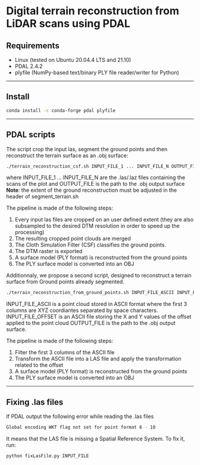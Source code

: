 # Digital terrain reconstruction from LiDAR scans using PDAL 

## Requirements
* Linux (tested on Ubuntu 20.04.4 LTS and 21.10)
* PDAL 2.4.2 
* plyfile (NumPy-based text/binary PLY file reader/writer for Python)

-----------------
## Install
```bash
conda install -c conda-forge pdal plyfile
```

-----------------
## PDAL scripts
The script crop the input las, segment the ground points and then reconstruct the terrain surface as an .obj surface:
```bash
./terrain_reconstruction_csf.sh INPUT_FILE_1 ... INPUT_FILE_N OUTPUT_FILE
```
where INPUT_FILE_1 ... INPUT_FILE_N are the .las/.laz files containing the scans of the plot and OUTPUT_FILE is the path to the .obj output surface 
**Note**: the extent of the ground reconstruction must be adjusted in the header of segment_terrain.sh

The pipeline is made of the following steps:
1. Every input las files are cropped on an user defined extent (they are also subsampled to the desired DTM resolution in order to speed up the processing)
2. The resulting cropped point clouds are merged 
3. The Cloth Simulation Filter (CSF) classifies the ground points.
4. The DTM raster is exported
5. A surface model (PLY format) is reconstructed from the ground points
6. The PLY surface model is converted into an OBJ

Additionnaly, we propose a second script, designed to reconstruct a terrain surface from Ground points already segmented. 
```bash
./terrain_reconstruction_from_ground_points.sh INPUT_FILE_ASCII INPUT_FILE_OFFSET OUTPUT_FILE
```
INPUT_FILE_ASCII is a point cloud stored in ASCII format where the first 3 columns are XYZ coordiantes separated by space characters.
INPUT_FILE_OFFSET is an ASCII file storing the X and Y values of the offset applied to the point cloud
OUTPUT_FILE is the path to the .obj output surface.

The pipeline is made of the following steps:
1. Filter the first 3 columns of the ASCII file
2. Transform the ASCII file into a LAS file and apply the transformation related to the offset
3. A surface model (PLY format) is reconstructed from the ground points
4. The PLY surface model is converted into an OBJ

-----------------
## Fixing .las files
If PDAL output the following error while reading the .las files
```bash
Global encoding WKT flag not set for point format 6 - 10
```
It means that the LAS file is missing a Spatial Reference System.
To fix it, run:
```bash
python fixLasFile.py INPUT_FILE
```



